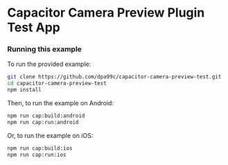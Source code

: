 # Capacitor Camera Preview Plugin Test App

### Running this example

To run the provided example:

```bash
git clone https://github.com/dpa99c/capacitor-camera-preview-test.git
cd capacitor-camera-preview-test
npm install
```

Then, to run the example on Android:

```bash
npm run cap:build:android
npm run cap:run:android
```

Or, to run the example on iOS:

```bash
npm run cap:build:ios
npm run cap:run:ios
```
